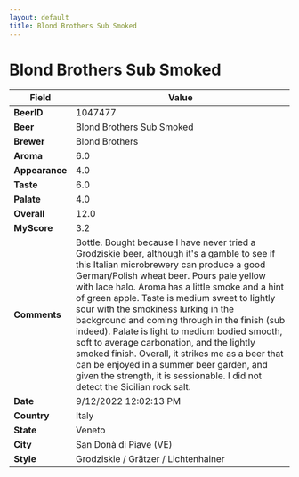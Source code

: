 ```yaml
---
layout: default
title: Blond Brothers Sub Smoked 
---
```


# Blond Brothers Sub Smoked 

| Field         | Value     |
|---------------|-----------|
| **BeerID** | 1047477 |
| **Beer** | Blond Brothers Sub Smoked  |
| **Brewer** | Blond Brothers |
| **Aroma** | 6.0 |
| **Appearance** | 4.0 |
| **Taste** | 6.0 |
| **Palate** | 4.0 |
| **Overall** | 12.0 |
| **MyScore** | 3.2 |
| **Comments** | Bottle. Bought because I have never tried a Grodziskie beer, although it's a gamble to see if this Italian microbrewery can produce a good German/Polish wheat beer.  Pours pale yellow with lace halo. Aroma has a little smoke and a hint of green apple. Taste is medium sweet to lightly sour with the smokiness lurking in the background and coming through in the finish (sub indeed). Palate is light to medium bodied smooth, soft to average carbonation, and the lightly smoked finish. Overall, it strikes me as a beer that can be enjoyed in a summer beer garden, and given the strength, it is sessionable. I did not detect the Sicilian rock salt. |
| **Date** | 9/12/2022 12:02:13 PM |
| **Country** | Italy |
| **State** | Veneto |
| **City** | San Donà di Piave &#40;VE&#41; |
| **Style** | Grodziskie / Grätzer / Lichtenhainer |
